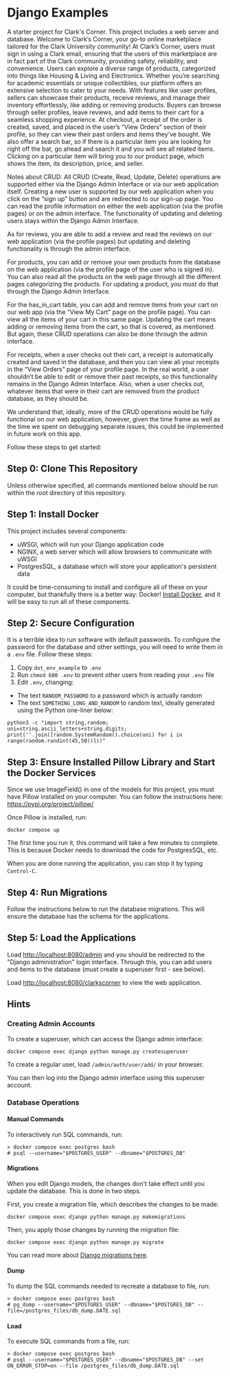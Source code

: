 # Django Examples

A starter project for Clark's Corner. This project includes a web server and database.
Welcome to Clark’s Corner, your go-to online marketplace tailored for the Clark University community! At Clark’s Corner, users must sign in using a Clark email, ensuring that the users of this marketplace are in fact part of the Clark community, providing safety, reliability, and convenience. Users can explore a diverse range of products, categorized into things like Housing & Living and Electronics. Whether you’re searching for academic essentials or unique collectibles, our platform offers an extensive selection to cater to your needs. With features like user profiles, sellers can showcase their products, receive reviews, and manage their inventory effortlessly, like adding or removing products. Buyers can browse through seller profiles, leave reviews, and add items to their cart for a seamless shopping experience. At checkout, a receipt of the order is created, saved, and placed in the user’s “View Orders” section of their profile, so they can view their past orders and items they’ve bought. We also offer a search bar, so if there is a particular item you are looking for right off the bat, go ahead and search it and you will see all related items. Clicking on a particular item will bring you to our product page, which shows the item, its description, price, and seller. 

Notes about CRUD: 
All CRUD (Create, Read, Update, Delete) operations are supported either via the Django Admin Interface or via our web application itself. Creating a new user is supported by our web application when you click on the “sign up” button and are redirected to our sign-up page. You can read the profile information on either the web application (via the profile pages) or on the admin interface. The functionality of updating and deleting users stays within the Django Admin Interface. 

As for reviews, you are able to add a review and read the reviews on our web application (via the profile pages) but updating and deleting functionality is through the admin interface.  

For products, you can add or remove your own products from the database on the web application (via the profile page of the user who is signed in). You can also read all the products on the web page through all the different pages categorizing the products. For updating a product, you must do that through the Django Admin Interface.

For the has_in_cart table, you can add and remove items from your cart on our web app (via the “View My Cart” page on the profile page). You can view all the items of your cart in this same page. Updating the cart means adding or removing items from the cart, so that is covered, as mentioned. But again, these CRUD operations can also be done through the admin interface. 

For receipts, when a user checks out their cart, a receipt is automatically created and saved in the database, and then you can view all your receipts in the “View Orders” page of your profile page. In the real world, a user shouldn’t be able to edit or remove their past receipts, so this functionality remains in the Django Admin Interface. Also, when a user checks out, whatever items that were in their cart are removed from the product database, as they should be.

We understand that, ideally, more of the CRUD operations would be fully functional on our web application, however, given the time frame as well as the time we spent on debugging separate issues, this could be implemented in future work on this app.

Follow these steps to get started:

## Step 0: Clone This Repository

Unless otherwise specified, all commands mentioned below should be run within the root directory of this repository.

## Step 1: Install Docker

This project includes several components: 

- uWSGI, which will run your Django application code
- NGINX, a web server which will allow browsers to communicate with uWSGI
- PostgresSQL, a database which will store your application's persistent data

It could be time-consuming to install and configure all of these on your computer, but thankfully there is a better way: Docker! [Install Docker](https://docs.docker.com/get-docker/), and it will be easy to run all of these components.

## Step 2: Secure Configuration

It is a terrible idea to run software with default passwords. To configure the password for the database and other settings, you will need to write them in a `.env` file. Follow these steps:

1. Copy `dot_env_example` to `.env`
2. Run `chmod 600 .env` to prevent other users from reading your `.env` file
3. Edit `.env`, changing:
  - The text `RANDOM_PASSWORD` to a password which is actually random
  - The text `SOMETHING_LONG_AND_RANDOM` to random text, ideally generated using the Python one-liner below:

```
python3 -c "import string,random; uni=string.ascii_letters+string.digits; print(''.join([random.SystemRandom().choice(uni) for i in range(random.randint(45,50))]))"
```

## Step 3: Ensure Installed Pillow Library and Start the Docker Services

Since we use ImageField() in one of the models for this project, you must have Pillow installed on your computer. You can follow the instructions here: https://pypi.org/project/pillow/

Once Pillow is installed, run:
```
docker compose up
```

The first time you run it, this command will take a few minutes to complete. This is because Docker needs to download the code for PostgresSQL, etc.

When you are done running the application, you can stop it by typing `Control-C`.

## Step 4: Run Migrations

Follow the instructions below to run the database migrations. This will ensure the database has the schema for the applications.

## Step 5: Load the Applications

Load <http://localhost:8080/admin> and you should be redirected to the "Django administration" login interface. Through this, you can add users and items to the database (must create a superuser first - see below).

Load <http://localhost:8080/clarkscorner> to view the web application. 


## Hints

### Creating Admin Accounts

To create a superuser, which can access the Django admin interface:

```
docker compose exec django python manage.py createsuperuser
```

To create a regular user, load `/admin/auth/user/add/` in your browser.

You can then log into the Django admin interface using this superuser account.

### Database Operations

#### Manual Commands

To interactively run SQL commands, run:

```
> docker compose exec postgres bash
# psql --username="$POSTGRES_USER" --dbname="$POSTGRES_DB"
```

#### Migrations

When you edit Django models, the changes don't take effect until you update the database. This is done in two steps.

First, you create a migration file, which describes the changes to be made:

```
docker compose exec django python manage.py makemigrations
```

Then, you apply those changes by running the migration file:

```
docker compose exec django python manage.py migrate
```

You can read more about [Django migrations here](https://docs.djangoproject.com/en/3.2/topics/migrations/).

#### Dump

To dump the SQL commands needed to recreate a database to file, run:

```
> docker compose exec postgres bash
# pg_dump --username="$POSTGRES_USER" --dbname="$POSTGRES_DB" --file=/postgres_files/db_dump.DATE.sql
```

#### Load

To execute SQL commands from a file, run:

```
> docker compose exec postgres bash
# psql --username="$POSTGRES_USER" --dbname="$POSTGRES_DB" --set ON_ERROR_STOP=on --file /postgres_files/db_dump.DATE.sql
```
